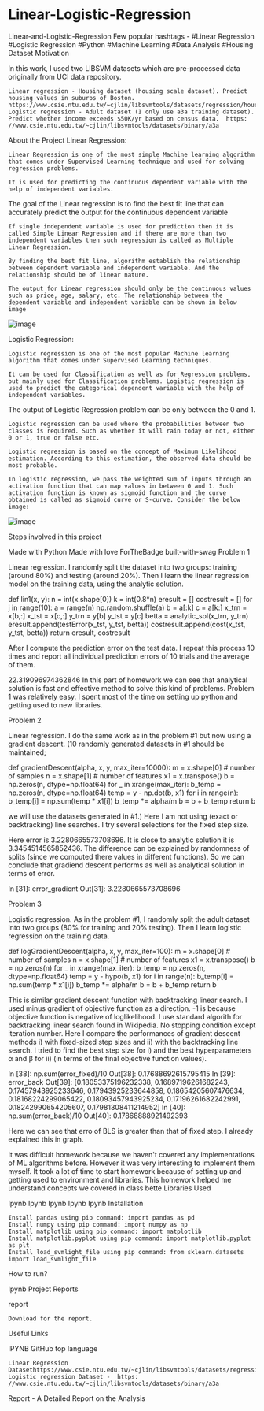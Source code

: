 # Linear-Logistic-Regression
Linear-and-Logistic-Regression
Few popular hashtags -
#Linear Regression #Logistic Regression #Python
#Machine Learning #Data Analysis #Housing Dataset
Motivation

In this work, I used two LIBSVM datasets which are pre-processed data originally from UCI data repository.

    Linear regression - Housing dataset (housing scale dataset). Predict housing values in suburbs of Boston. https://www.csie.ntu.edu.tw/~cjlin/libsvmtools/datasets/regression/housing_scale.
    Logistic regression - Adult dataset (I only use a3a training dataset). Predict whether income exceeds $50K/yr based on census data.  https: //www.csie.ntu.edu.tw/~cjlin/libsvmtools/datasets/binary/a3a

About the Project
Linear Regression:

    Linear Regression is one of the most simple Machine learning algorithm that comes under Supervised Learning technique and used for solving regression problems.

    It is used for predicting the continuous dependent variable with the help of independent variables.

The goal of the Linear regression is to find the best fit line that can accurately predict the output for the continuous dependent variable

    If single independent variable is used for prediction then it is called Simple Linear Regression and if there are more than two independent variables then such regression is called as Multiple Linear Regression.

    By finding the best fit line, algorithm establish the relationship between dependent variable and independent variable. And the relationship should be of linear nature.

    The output for Linear regression should only be the continuous values such as price, age, salary, etc. The relationship between the dependent variable and independent variable can be shown in below image

![image](https://user-images.githubusercontent.com/96569665/233382533-c9c13612-438d-4232-b394-b82937b9a498.png)

Logistic Regression:

    Logistic regression is one of the most popular Machine learning algorithm that comes under Supervised Learning techniques.

    It can be used for Classification as well as for Regression problems, but mainly used for Classification problems. Logistic regression is used to predict the categorical dependent variable with the help of independent variables.

The output of Logistic Regression problem can be only between the 0 and 1.

    Logistic regression can be used where the probabilities between two classes is required. Such as whether it will rain today or not, either 0 or 1, true or false etc.

    Logistic regression is based on the concept of Maximum Likelihood estimation. According to this estimation, the observed data should be most probable.

    In logistic regression, we pass the weighted sum of inputs through an activation function that can map values in between 0 and 1. Such activation function is known as sigmoid function and the curve obtained is called as sigmoid curve or S-curve. Consider the below image:

![image](https://user-images.githubusercontent.com/96569665/233382689-e411c1c2-088c-4506-baea-03cc6a4e1115.png)

Steps involved in this project

Made with Python Made with love ForTheBadge built-with-swag
Problem 1

Linear regression. I randomly split the dataset into two groups: training (around 80%) and testing (around 20%). Then I learn the linear regression model on the training data, using the analytic solution.

def lin1(x, y):
    n = int(x.shape[0])
    k = int(0.8*n)
    eresult = []
    costresult = []
    for j in range(10):
        a = range(n)
        np.random.shuffle(a)
        b = a[:k]
        c = a[k:]
        x_trn = x[b,:]
        x_tst = x[c,:]
        y_trn = y[b]
        y_tst = y[c]
        betta = analytic_sol(x_trn, y_trn)
        eresult.append(testError(x_tst, y_tst, betta))
        costresult.append(cost(x_tst, y_tst, betta))
    return eresult, costresult

After I compute the prediction error on the test data. I repeat this process 10 times and report all individual prediction errors of 10 trials and the average of them.

22.319096974362846
In this part of homework we can see that analytical solution is fast and effective method to solve this kind of problems. Problem 1 was relatively easy. I spent most of the time on setting up python and getting used to new libraries. 

Problem 2

Linear regression. I do the same work as in the problem #1 but now using a gradient descent. (10 randomly generated datasets in #1 should be maintained;

def gradientDescent(alpha, x, y, max_iter=10000):
    m = x.shape[0] # number of samples
    n = x.shape[1] # number of features
    x1 = x.transpose()
    b = np.zeros(n, dtype=np.float64)
    for _ in xrange(max_iter):
        b_temp = np.zeros(n, dtype=np.float64)
        temp = y - np.dot(b, x1)
        for i in range(n):
            b_temp[i] = np.sum(temp * x1[i])
        b_temp *= alpha/m
        b = b + b_temp
    return b

we will use the datasets generated in #1.) Here I am not using (exact or backtracking) line searches. I try several selections for the fixed step size.

Here error is 3.2280665573708696. It is close to analytic solution it is 3.3454514565852436. The difference can be explained by randomness of splits (since we computed there values in different functions). So we can conclude that gradiend descent performs as well as analytical solution in terms of error.

In [31]:
error_gradient 
Out[31]:
3.2280665573708696

Problem 3

Logistic regression. As in the problem #1, I randomly split the adult dataset into two groups (80% for training and 20% testing). Then I learn logistic regression on the training data.

def logGradientDescent(alpha, x, y, max_iter=100):
    m = x.shape[0] # number of samples
    n = x.shape[1] # number of features
    x1 = x.transpose()
    b = np.zeros(n)
    for _ in xrange(max_iter):
        b_temp = np.zeros(n, dtype=np.float64)
        temp = y - hypo(b, x1)
        for i in range(n):
            b_temp[i] = np.sum(temp * x1[i])
        b_temp *= alpha/m
        b = b + b_temp
    return b

This is similar gradient descent function with backtracking linear search. I used minus gradient of objective function as a direction. -1 is because objective function is negative of loglikelihood. I use standard algorith for backtracking linear search found in Wikipedia. No stopping condition except iteration number. Here I compare the performances of gradient descent methods i) with fixed-sized step sizes and ii) with the backtracking line search. I tried to find the best step size for i) and the best hyperparameters α and β for ii) (in terms of the final objective function values).

In [38]:
np.sum(error_fixed)/10
Out[38]:
0.17688692615795415
In [39]:
error_back
Out[39]:
[0.18053375196232338,
 0.16897196261682243,
 0.17457943925233646,
 0.17943925233644858,
 0.18654205607476634,
 0.18168224299065422,
 0.18093457943925234,
 0.17196261682242991,
 0.18242990654205607,
 0.17981308411214952]
In [40]:
np.sum(error_back)/10
Out[40]:
0.17868888921492393

Here we can see that erro of BLS is greater than that of fixed step. I already explained this in graph.

It was difficult homework because we haven't covered any implementations of ML algorithms before. However it was very interesting to implement them myself. It took a lot of time to start homework because of setting up and getting used to environment and libraries. This homework helped me understand concepts we covered in class bette
Libraries Used

Ipynb Ipynb Ipynb Ipynb Ipynb
Installation

    Install pandas using pip command: import pandas as pd
    Install numpy using pip command: import numpy as np
    Install matplotlib using pip command: import matplotlib
    Install matplotlib.pyplot using pip command: import matplotlib.pyplot as plt
    Install load_svmlight_file using pip command: from sklearn.datasets import load_svmlight_file

How to run?

Ipynb
Project Reports

report

    Download for the report.

Useful Links

IPYNB GitHub top language

    Linear Regression Datasethttps://www.csie.ntu.edu.tw/~cjlin/libsvmtools/datasets/regression/housing_scale.
    Logistic regression Dataset -  https: //www.csie.ntu.edu.tw/~cjlin/libsvmtools/datasets/binary/a3a

Report - A Detailed Report on the Analysis
